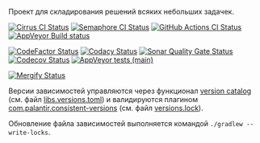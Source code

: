 Проект для складирования решений всяких небольших задачек.

[![Cirrus CI Status](https://api.cirrus-ci.com/github/valery1707/problem-solving.svg)](https://cirrus-ci.com/github/valery1707/problem-solving)
[![Semaphore CI Status](https://valery1707.semaphoreci.com/badges/problem-solving/branches/main.svg?style=shields&key=0a29a9dd-eb95-4312-a5cc-579d19d143cb)](https://valery1707.semaphoreci.com/projects/problem-solving)
[![GitHub Actions CI Status](https://github.com/valery1707/problem-solving/actions/workflows/check.yml/badge.svg)](https://github.com/valery1707/problem-solving/actions/workflows/check.yml)
[![AppVeyor Build status](https://ci.appveyor.com/api/projects/status/wvmgb53mgva4ljly/branch/main?svg=true)](https://ci.appveyor.com/project/valery1707/problem-solving/branch/main)

[![CodeFactor Status](https://www.codefactor.io/repository/github/valery1707/problem-solving/badge)](https://www.codefactor.io/repository/github/valery1707/problem-solving)
[![Codacy Status](https://app.codacy.com/project/badge/Grade/7169237c2ee743789eaa4ed4ceb7e86d)](https://www.codacy.com/gh/valery1707/problem-solving/dashboard?utm_source=github.com&amp;utm_medium=referral&amp;utm_content=valery1707/problem-solving&amp;utm_campaign=Badge_Grade)
[![Sonar Quality Gate Status](https://sonarcloud.io/api/project_badges/measure?project=valery1707_problem-solving&metric=alert_status)](https://sonarcloud.io/summary/new_code?id=valery1707_problem-solving)
[![Codecov Status](https://codecov.io/gh/valery1707/problem-solving/branch/main/graph/badge.svg?token=03Zn8e66ag)](https://codecov.io/gh/valery1707/problem-solving)
[![AppVeyor tests (main)](https://img.shields.io/appveyor/tests/valery1707/problem-solving/main?compact_message)](https://ci.appveyor.com/project/valery1707/problem-solving/branch/main)

[![Mergify Status](https://img.shields.io/endpoint.svg?url=https://api.mergify.com/v1/badges/valery1707/problem-solving&style=flat)](https://dashboard.mergify.com/github/valery1707/repo/problem-solving)

Версии зависимостей управляются через функционал [version catalog](https://docs.gradle.org/current/userguide/platforms.html) (см. файл [libs.versions.toml](gradle/libs.versions.toml)) и валидируются плагином [com.palantir.consistent-versions](https://github.com/palantir/gradle-consistent-versions) (см. файл [versions.lock](versions.lock)).

Обновление файла зависимостей выполняется командой `./gradlew --write-locks`.
